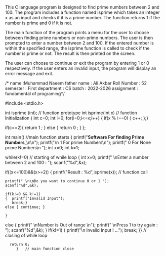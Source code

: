 
This C language program is designed to find prime numbers between 2 and 100. The program includes a function named isprime which takes an integer x as an input and checks if it is a prime number. The function returns 1 if the number is prime and 0 if it is not.

The main function of the program prints a menu for the user to choose between finding prime numbers or non-prime numbers. The user is then prompted to enter a number between 2 and 100. If the entered number is within the specified range, the isprime function is called to check if the number is prime or not. The result is then printed on the screen.

The user can choose to continue or exit the program by entering 1 or 0 respectively. If the user enters an invalid input, the program will display an error message and exit.

/* name        :Muhammad Naeem
   father name : Ali Akbar
   Roll Number : 52
   semester    : First
   department  : CS
   batch       : 2022-2026
   assignment  : fundamental of programing*/



#include <stdio.h>

int isprime (int);  // function prototype
int isprime(int x)  // function Initialization
   { 
     int c=0;
     int i=0;
     for(i=0;i<=x;i++)
   {
     if(x % i==0)
   { c++;             };}
   
   if(c==2){ return 1 ; }
   else    { return 0 ; }
    };

int main()  //main function starts
    {  printf("__Software For finding Prime Numbers___\n\n");
       printf("\n 1 For prime Numbers\n");
       printf(" 0 For None prime Numbers\n ");
       int x=0;
       int k=1;
 
while(k!=0)  // starting of while loop
    {
       int x=0;
       printf(" \nEnter a number between 2 and 100 : ");
       scanf("%d",&x);
   
if((x<=100)&&(x>=2))
    { printf("Result : %d",isprime(x));  // function call
    
    printf(" \n\nDo you want to continue 0 or 1 ");
    scanf("%d",&k);
    
    if(k!=0 && k!=1)
    {  printf("Invalid Input"); 
       break;}
    else { continue; }
    
    }
 
   else { 
          printf(" \nNumber is Out of range \n");
          printf(" \nPress 1 to try again : ");
          scanf("%d",&k);
        }
    if(k!=1)
        {
    printf("\n Invalid Input ! ...");
    break;
        }} // closing of while loop
    
      return 0;
         }   // main function close
    
